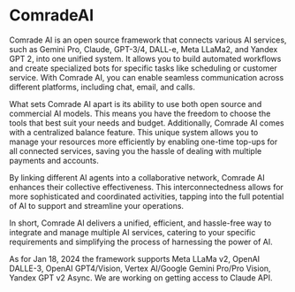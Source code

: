 # ComradeAI
Comrade AI is an open source framework that connects various AI services, such as Gemini Pro, Claude, GPT-3/4, DALL-e, Meta LLaMa2, and Yandex GPT 2, into one unified system. It allows you to build automated workflows and create specialized bots for specific tasks like scheduling or customer service. With Comrade AI, you can enable seamless communication across different platforms, including chat, email, and calls.

What sets Comrade AI apart is its ability to use both open source and commercial AI models. This means you have the freedom to choose the tools that best suit your needs and budget. Additionally, Comrade AI comes with a centralized balance feature. This unique system allows you to manage your resources more efficiently by enabling one-time top-ups for all connected services, saving you the hassle of dealing with multiple payments and accounts.

By linking different AI agents into a collaborative network, Comrade AI enhances their collective effectiveness. This interconnectedness allows for more sophisticated and coordinated activities, tapping into the full potential of AI to support and streamline your operations.

In short, Comrade AI delivers a unified, efficient, and hassle-free way to integrate and manage multiple AI services, catering to your specific requirements and simplifying the process of harnessing the power of AI.

As for Jan 18, 2024 the framework supports Meta LLaMa v2, OpenAI DALLE-3, OpenAI GPT4/Vision, Vertex AI/Google Gemini Pro/Pro Vision, Yandex GPT v2 Async. We are working on getting access to Claude API. 
